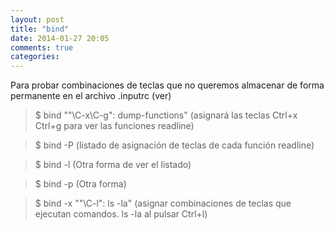 ```yaml
---
layout: post
title: "bind"
date: 2014-01-27 20:05
comments: true
categories: 
---
```

Para probar combinaciones de teclas que no queremos almacenar de forma permanente en el archivo .inputrc (ver) 

>$ bind "\"\C-x\C-g\": dump-functions" (asignará las teclas Ctrl+x Ctrl+g para ver las funciones readline) 

>$ bind -P (listado de asignación de teclas de cada función readline) 

>$ bind -l (Otra forma de ver el listado) 

>$ bind -p (Otra forma) 

>$ bind -x "\"\C-l\": ls -la" (asignar combinaciones de teclas que ejecutan comandos. ls -la al pulsar Ctrl+l)

